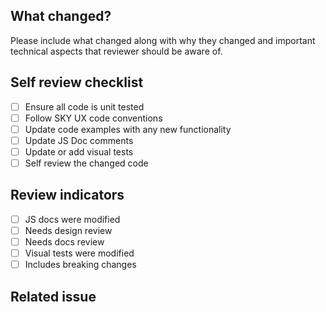 ## What changed?
Please include what changed along with why they changed and important technical aspects that reviewer should be aware of.

## Self review checklist
- [ ] Ensure all code is unit tested
- [ ] Follow SKY UX code conventions
- [ ] Update code examples with any new functionality
- [ ] Update JS Doc comments 
- [ ] Update or add visual tests 
- [ ] Self review the changed code

## Review indicators
- [ ] JS docs were modified 
- [ ] Needs design review
- [ ] Needs docs review
- [ ] Visual tests were modified <!--Explain what was modified in the "What changed?" section -->
- [ ] Includes breaking changes <!-- Include what changed and your CHANGELOG entry in the "What changed?" section -->

## Related issue
